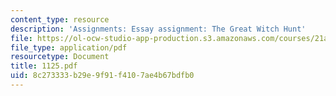 ```yaml
---
content_type: resource
description: 'Assignments: Essay assignment: The Great Witch Hunt'
file: https://ol-ocw-studio-app-production.s3.amazonaws.com/courses/21a-211-magic-witchcraft-and-the-spirit-world-fall-2003/8c273333b29e9f91f4107ae4b67bdfb0_1125.pdf
file_type: application/pdf
resourcetype: Document
title: 1125.pdf
uid: 8c273333-b29e-9f91-f410-7ae4b67bdfb0
---
```


